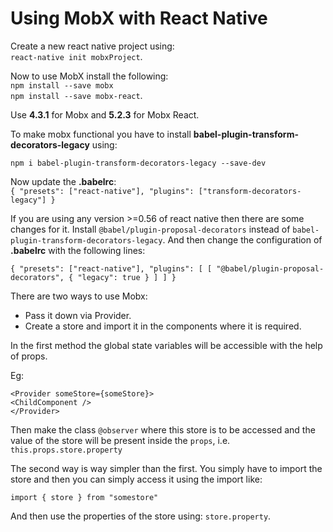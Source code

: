 # Using MobX with React Native

Create a new react native project using: <br>
`react-native init mobxProject`.

Now to use MobX install the following: <br>
`npm install --save mobx` <br>
`npm install --save mobx-react`.

Use <b>4.3.1</b> for Mobx and <b>5.2.3</b> for Mobx React.

To make mobx functional you have to install <b>babel-plugin-transform-decorators-legacy</b> using: <br>

`npm i babel-plugin-transform-decorators-legacy --save-dev` <br>

Now update the <b>.babelrc</b>: <br>
`{
  "presets": ["react-native"],
  "plugins": ["transform-decorators-legacy"]
}`

If you are using any version >=0.56 of react native then there are some changes for it. Install `@babel/plugin-proposal-decorators` instead of `babel-plugin-transform-decorators-legacy`. And then change the configuration of <b>.babelrc</b> with the following lines: <br>

`{
  "presets": ["react-native"],
  "plugins": [
    [
      "@babel/plugin-proposal-decorators",
      {
        "legacy": true
      }
    ]
  ]
}`


There are two ways to use Mobx:
* Pass it down via Provider.
* Create a store and import it in the components where it is required.

In the first method the global state variables will be accessible with the help of props.

Eg:  <br>

`<Provider someStore={someStore}>`<br>
    `<ChildComponent />`<br>
`</Provider>`

Then make the class `@observer` where this store is to be accessed and the value of the store will be present inside the `props`, i.e. `this.props.store.property`

The second way is way simpler than the first. You simply have to import the store and then you can simply access it using the import like: <br>

`import { store } from "somestore"`

And then use the properties of the store using: `store.property`.


